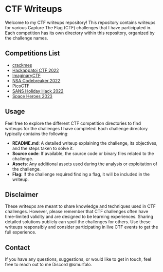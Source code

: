 # CTF Writeups

Welcome to my CTF writeups repository! This repository contains writeups for various Capture The Flag (CTF) challenges that I have participated in. Each competition has its own directory within this repository, organized by the challenge names.

## Competitions List

- [crackmes](./crackmes/)
- [Hackappatoi CTF 2022](./Hackappatoi%20CTF%202022/)
- [ImaginaryCTF](./ImaginiaryCTF%20Daily/)
- [NSA Codebreaker 2022](./NSA%20Codebreaker%202022/)
- [PicoCTF](./PicoCTF/)
- [SANS Holiday Hack 2022](./SANS%20Holiday%20Hack%202022/)
- [Space Heroes 2023](./Space%20Heroes%202023/)


## Usage

Feel free to explore the different CTF competition directories to find writeups for the challenges I have completed. Each challenge directory typically contains the following:

- **README.md**: A detailed writeup explaining the challenge, its objectives, and the steps taken to solve it.
- **Source code**: If available, the source code or binary files related to the challenge.
- **Assets**: Any additional assets used during the analysis or exploitation of the challenge.
- **Flag**: If the challenge required finding a flag, it will be included in the writeup.

## Disclaimer

These writeups are meant to share knowledge and techniques used in CTF challenges. However, please remember that CTF challenges often have time-limited validity and are designed to be learning experiences. Sharing detailed solutions publicly can spoil the challenges for others. Use these writeups responsibly and consider participating in live CTF events to get the full experience.

## Contact

If you have any questions, suggestions, or would like to get in touch, feel free to reach out to me Discord @smurfalo.
